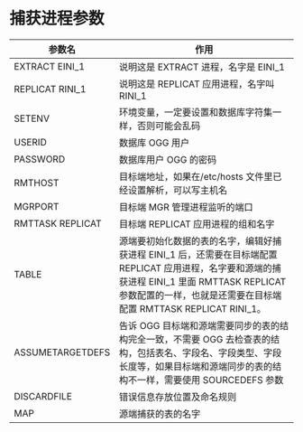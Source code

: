 # 捕获进程参数

| 参数名              | 作用                                                                                                                                             |
| ---------------- | ---------------------------------------------------------------------------------------------------------------------------------------------- |
| EXTRACT EINI\_1  | 说明这是 EXTRACT 进程，名字是 EINI\_1                                                                                                                    |
| REPLICAT RINI\_1 | 说明这是 REPLICAT 应用进程，名字叫 RINI\_1                                                                                                                 |
| SETENV           | 环境变量，一定要设置和数据库字符集一样，否则可能会乱码                                                                                                                    |
| USERID           | 数据库 OGG 用户                                                                                                                                     |
| PASSWORD         | 数据库用户 OGG 的密码                                                                                                                                  |
| RMTHOST          | 目标端地址，如果在/etc/hosts 文件里已经设置解析，可以写主机名                                                                                                           |
| MGRPORT          | 目标端 MGR 管理进程监听的端口                                                                                                                              |
| RMTTASK REPLICAT | 目标端 REPLICAT 应用进程的组和名字                                                                                                                         |
| TABLE            | 源端要初始化数据的表的名字，编辑好捕获进程 EINI\_1 后，还需要在目标端配置 REPLICAT 应用进程，名字要和源端的捕获进程 EINI\_1 里面 RMTTASK REPLICAT 参数配置的一样，也就是还需要在目标端配置 RMTTASK REPLICAT RINI\_1。 |
| ASSUMETARGETDEFS | 告诉 OGG 目标端和源端需要同步的表的结构完全一致，不需要 OGG 去检查表的结构，包括表名、字段名、字段类型、字段长度等，如果目标端和源端同步的表的结构不一样，需要使用 SOURCEDEFS 参数                                           |
| DISCARDFILE      | 错误信息存放位置及命名规则                                                                                                                                  |
| MAP              | 源端捕获的表的名字                                                                                                                                      |
